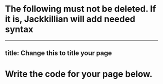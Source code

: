 # The following must not be deleted. If it is, Jackkillian will add needed syntax
---
title: Change this to title your page
---

# Write the code for your page below.
